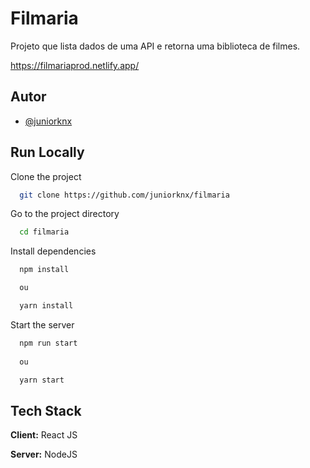 
# Filmaria

Projeto que lista dados de uma API e retorna uma biblioteca de filmes. 

https://filmariaprod.netlify.app/


## Autor

- [@juniorknx](https://www.github.com/juniorknx)

  
## Run Locally

Clone the project

```bash
  git clone https://github.com/juniorknx/filmaria
```

Go to the project directory

```bash
  cd filmaria
```

Install dependencies

```bash
  npm install

  ou 

  yarn install
```

Start the server

```bash
  npm run start
  
  ou

  yarn start
```

  
## Tech Stack

**Client:** React JS

**Server:** NodeJS

  